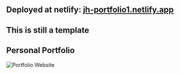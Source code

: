## Deployed at netlify: [jh-portfolio1.netlify.app](https://jh-portfolio1.netlify.app)
## This is still a template
## Personal Portfolio

![Portfolio Website](https://i.ibb.co/WgPMpts/image.png)
